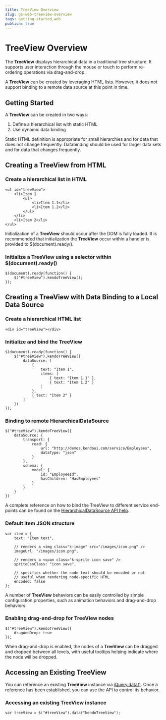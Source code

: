 ```yaml
---
title: TreeView Overview
slug: gs-web-treeview-overview
tags: getting-started,web
publish: true
---
```


# TreeView Overview

The **TreeView** displays hierarchical data in a traditional tree structure. It supports user
interaction through the mouse or touch to perform re-ordering operations via drag-and-drop.



A **TreeView** can be created by leveraging HTML lists. However, it does not support binding to a
remote data source at this point in time.


## Getting Started

A **TreeView** can be created in two ways:

1.  Define a hierarchical list with static HTML
2.  Use dynamic data binding



Static HTML definition is appropriate for small hierarchies and for data that does not change frequently.
Databinding should be used for larger data sets and for data that changes frequently.


## Creating a TreeView from HTML

### Create a hierarchical list in HTML

    <ul id="treeView">
        <li>Item 1
            <ul>
                <li>Item 1.1</li>
                <li>Item 1.2</li>
            </ul>
        </li>
        <li>Item 2</li>
    </ul>

Initialization of a **TreeView** should occur after the DOM is fully loaded. It is recommended
that initialization the **TreeView** occur within a handler is provided to $(document).ready().

### Initialize a TreeView using a selector within $(document).ready()

    $(document).ready(function() {
        $("#treeView").kendoTreeView();
    });

## Creating a TreeView with Data Binding to a Local Data Source

### Create a hierarchical HTML list

    <div id="treeView"></div>

### Initialize and bind the TreeView

    $(document).ready(function() {
        $("#treeView").kendoTreeView({
            dataSource: [
                {
                    text: "Item 1",
                    items: [
                        { text: "Item 1.1" },
                        { text: "Item 1.2" }
                    ]
                },
                { text: "Item 2" }
            ]
        })
    });

### Binding to remote HierarchicalDataSource

    $("#treeView").kendoTreeView({
        dataSource: {
            transport: {
                read: {
                    url: "http://demos.kendoui.com/service/Employees",
                    dataType: "json"
                }
            },
            schema: {
                model: {
                    id: "EmployeeId",
                    hasChildren: "HasEmployees"
                }
            }
        }
    })

A complete reference on how to bind the TreeView to different service end-points can be found
on the [HierarchicalDataSource API help](/api/framework/hierarchicaldatasource).

### Default item JSON structure

    var item = {
        text: "Item text",

        // renders a <img class="k-image" src="/images/icon.png" />
        imageUrl: "/images/icon.png",

        // renders a <span class="k-sprite icon save" />
        spriteCssClass: "icon save",

        // specifies whether the node text should be encoded or not
        // useful when rendering node-specific HTML
        encoded: false
    };

A number of **TreeView** behaviors can be easily controlled by simple configuration properties,
such as animation behaviors and drag-and-drop behaviors.

### Enabling drag-and-drop for TreeView nodes

    $("#treeView").kendoTreeView({
        dragAndDrop: true
    });

When drag-and-drop is enabled, the nodes of a **TreeView** can be dragged and dropped between all
levels, with useful tooltips helping indicate where the node will be dropped.


## Accessing an Existing TreeView


You can reference an existing **TreeView** instance via
[jQuery.data()](http://api.jquery.com/jQuery.data/). Once a reference has been established, you can
use the API to control its behavior.

### Accessing an existing TreeView instance

    var treeView = $("#treeView").data("kendoTreeView");

